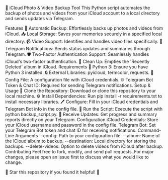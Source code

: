 📱 iCloud Photo & Video Backup Tool
This Python script automates the backup of photos and videos from your iCloud account to a local directory and sends updates via Telegram.

Features
🔄 Automatic Backup: Effortlessly backs up photos and videos from iCloud.
📥 Local Storage: Saves your memories securely in a specified local directory.
📹 Video Support: Identifies and handles video files specifically.
🤖 Telegram Notifications: Sends status updates and summaries through Telegram.
🛡️ Two-Factor Authentication Support: Seamlessly handles iCloud's two-factor authentication.
🧹 Clean Up: Empties the 'Recently Deleted' album in iCloud.
Requirements
🐍 Python 3: Ensure you have Python 3 installed.
🔒 External Libraries: pyicloud, termcolor, requests.
📑 Config File: A configuration file with iCloud credentials.
🌐 Telegram Bot Token & Chat ID: Required for sending Telegram notifications.
Setup & Usage
📁 Clone the Repository: Download or clone this repository to your local machine.
⚙️ Install Dependencies: Run pip install -r requirements.txt to install necessary libraries.
🖊️ Configure: Fill in your iCloud credentials and Telegram Bot info in the config file.
🚀 Run the Script: Execute the script with python backup_script.py.
📲 Receive Updates: Get progress and summary reports directly on your Telegram.
Configuration
iCloud Credentials: Store your iCloud username and password in the config file.
Telegram Bot: Set your Telegram Bot token and chat ID for receiving notifications.
Command-Line Arguments
--config: Path to your configuration file.
--album: Name of the iCloud album to backup.
--destination: Local directory for storing the backups.
--delete-videos: Option to delete videos from iCloud after backup.
Contributing
Feel free to fork, modify, and send pull requests. For major changes, please open an issue first to discuss what you would like to change.

🌟 Star this repository if you found it helpful! 🌟
